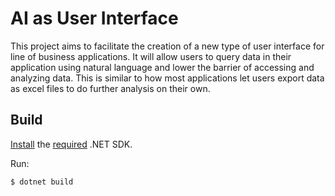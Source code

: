 # AI as User Interface
This project aims to facilitate the creation of a new type of user interface for line of business applications.
It will allow users to query data in their application using natural language and lower the barrier of accessing and analyzing data.
This is similar to how most applications let users export data as excel files to do further analysis on their own.

## Build
[Install](https://get.dot.net) the [required](global.json) .NET SDK.

Run:
```
$ dotnet build
```
